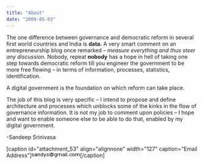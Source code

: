 ```yaml
---
title: "About"
date: "2009-05-03"
---
```


The one difference between governance and democratic reform in several first world countries and India is **data.** A very smart comment on an entrepreneurship blog once remarked – _measure everything and thus steer any discussion_. Nobody, repeat **nobody** has a hope in hell of taking one step towards democratic reform till you engineer the government to be more free flowing – in terms of information, processes, statistics, identification.

A digital government is the foundation on which reform can take place.

The job of this blog is very specific – I intend to propose and define architecture and processes which unblocks some of the kinks in the flow of governance information. It is not my job to comment upon policies – I hope and want to enable someone else to be able to do that, enabled by my digital government.

\-Sandeep Srinivasa

\[caption id="attachment\_53" align="alignnone" width="127" caption="Email Address"\]![Email Address](./images/328fbdfce20ed8f242f42d8714707ab8.png "328fbdfce20ed8f242f42d8714707ab8")\[/caption\]

